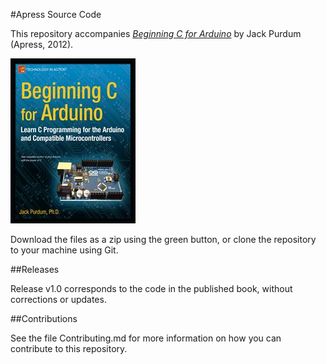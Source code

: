 #Apress Source Code

This repository accompanies [*Beginning C for Arduino*](http://www.apress.com/9781430247760) by Jack Purdum (Apress, 2012).

![Cover image](9781430247760.jpg)

Download the files as a zip using the green button, or clone the repository to your machine using Git.

##Releases

Release v1.0 corresponds to the code in the published book, without corrections or updates.

##Contributions

See the file Contributing.md for more information on how you can contribute to this repository.
